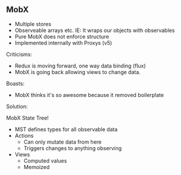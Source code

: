 MobX
-----------

- Multiple stores
- Observeable arrays etc. IE: It wraps our objects with observables
- Pure MobX does not enforce structure
- Implemented internally with Proxys (v5)

Criticisms:

- Redux is moving forward, one way data binding (flux)
- MobX is going back allowing views to change data.

Boasts:

- MobX thinks it's so awesome because it removed boilerplate

Solution:

MobX State Tree!

- MST defines types for all observable data
- Actions
	- Can only mutate data from here
	- Triggers changes to anything observing
- Views
	- Computed values
	- Memoized
